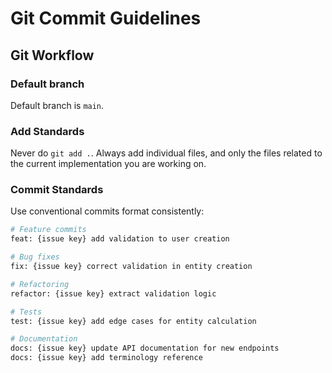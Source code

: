 # Git Commit Guidelines

## Git Workflow

### Default branch

Default branch is `main`.

### Add Standards

Never do `git add .`. Always add individual files, and only the files related to the current implementation you are working on.

### Commit Standards

Use conventional commits format consistently:

```bash
# Feature commits
feat: {issue key} add validation to user creation

# Bug fixes
fix: {issue key} correct validation in entity creation

# Refactoring
refactor: {issue key} extract validation logic

# Tests
test: {issue key} add edge cases for entity calculation

# Documentation
docs: {issue key} update API documentation for new endpoints
docs: {issue key} add terminology reference
```
